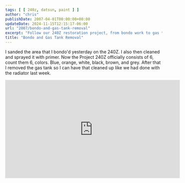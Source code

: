 ```yaml
---
tags: [ [ 240z, datsun, paint ] ]
author: "chris"
publishDate: 2007-04-01T00:00:00+00:00
updateDate: 2024-11-15T12:15:17-06:00
url: "2007/bondo-and-gas-tank-removal"
excerpt: "Follow our 240Z restoration project, from bondo work to gas tank removal, spanning six colors. Watch our progress in the latest video update."
title: "Bondo and Gas Tank Removal"
---
```


I sanded the area that I bondo'd yesterday on the 240Z. I also then cleaned and sprayed it with primer. Now the Project 240Z officially consists of 6, count them 6, colors. Blue, orange, white, black, brown, and grey. After that I removed the gas tank so I can have that cleaned up like we had done with the radiator last week.    

<iframe width="560" height="315" src="https://www.youtube.com/embed/7nKCMSlfkio?si=bdroXkE5Pfq50OL8" title="YouTube video player" frameborder="0" allow="accelerometer; autoplay; clipboard-write; encrypted-media; gyroscope; picture-in-picture; web-share" referrerpolicy="strict-origin-when-cross-origin" allowfullscreen></iframe>
